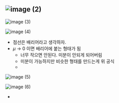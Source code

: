 ![image (2)](https://github.com/user-attachments/assets/c5a0c01f-7523-4a62-904e-574c658a3d5e)
- 

![image (3)](https://github.com/user-attachments/assets/420177b2-734b-43cc-a9e2-a560d6f9a289)

![image (4)](https://github.com/user-attachments/assets/983b7aed-0328-4ca5-b3ee-119b83218488)

- 점선은 배리어라고 생각하자.
- $\mu$ → 0 이면 배리어에 붙는 형태가 됨
    - 너무 작으면 안된다. 미분이 안되게 되어버림
    - 미분이 가능하지만 비슷한 형태를 만드는게 위 공식
    - 

![image (5)](https://github.com/user-attachments/assets/b2f801a9-cb7b-4f65-90a6-6bf605f9ce26)

![image (6)](https://github.com/user-attachments/assets/6b5f09e8-e60a-4086-8893-aebc6a7b6778)

-